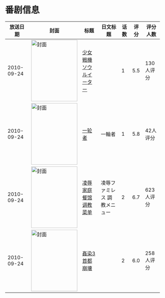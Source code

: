 # 番剧信息

|放送日期|封面|标题|日文标题|话数|评分|评分人数|
|---|---|---|---|---|---|---|
|2010-09-24|<img src="/img/no_icon_subject.png" alt="封面" style="width:150px;height:200px;object-fit:cover;">|[少女戦機ソウルイーター](https://bangumi.tv/subject/8752)||1|5.5|130人评分|
|2010-09-24|<img src="//lain.bgm.tv/pic/cover/c/b5/cd/17134_IhHM4.jpg" alt="封面" style="width:150px;height:200px;object-fit:cover;">|[一轮者](https://bangumi.tv/subject/17134)|一輪者|1|5.8|42人评分|
|2010-09-24|<img src="/img/no_icon_subject.png" alt="封面" style="width:150px;height:200px;object-fit:cover;">|[凌辱家庭餐馆 调教菜单](https://bangumi.tv/subject/42748)|凌辱ファミレス 調教メニュー|2|6.7|623人评分|
|2010-09-24|<img src="/img/no_icon_subject.png" alt="封面" style="width:150px;height:200px;object-fit:cover;">|[姦染3 首都崩壊](https://bangumi.tv/subject/62465)||2|6.0|258人评分|
